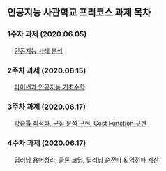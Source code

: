 ## 인공지능 사관학교 프리코스 과제 목차
### 1주차 과제 (2020.06.05)
&nbsp;&nbsp;&nbsp;&nbsp;[인공지능 사례 분석](https://github.com/hcworkplace/test/blob/master/1%EC%A3%BC%EC%B0%A8_%EA%B3%BC%EC%A0%9C.ipynb)
### 2주차 과제 (2020.06.15)
&nbsp;&nbsp;&nbsp;&nbsp;[파이썬과 인공지능 기초수학](https://nbviewer.jupyter.org/github/hcworkplace/test/blob/master/2%E1%84%8C%E1%85%AE%E1%84%8E%E1%85%A1_%E1%84%80%E1%85%AA%E1%84%8C%E1%85%A6.ipynb)
### 3주차 과제 (2020.06.17)
&nbsp;&nbsp;&nbsp;&nbsp;[학습률 최적화, 군집 분석 구현, Cost Function 구현](https://github.com/hcworkplace/test/blob/master/3%EC%A3%BC%EC%B0%A8_%EA%B3%BC%EC%A0%9C.ipynb)
### 4주차 과제 (2020.06.17)
&nbsp;&nbsp;&nbsp;&nbsp;[딥러닝 용어정리, 클론 코딩, 딥러닝 순전파 & 역전파 계산](https://nbviewer.jupyter.org/github/hcworkplace/test/blob/master/4%EC%A3%BC%EC%B0%A8_%EA%B3%BC%EC%A0%9C.ipynb)

